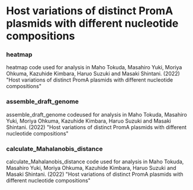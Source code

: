 # Host variations of distinct PromA plasmids with different nucleotide compositions
### heatmap
heatmap code used for analysis in Maho Tokuda, Masahiro Yuki, Moriya Ohkuma, Kazuhide Kimbara, Haruo Suzuki and Masaki Shintani. (2022) 
"Host variations of distinct PromA plasmids with different nucleotide compositions" 

### assemble_draft_genome
assemble_draft_genome codeused for analysis in Maho Tokuda, Masahiro Yuki, Moriya Ohkuma, Kazuhide Kimbara, Haruo Suzuki and Masaki Shintani. (2022) 
"Host variations of distinct PromA plasmids with different nucleotide compositions" 


### calculate_Mahalanobis_distance
calculate_Mahalanobis_distance code used for analysis in Maho Tokuda, Masahiro Yuki, Moriya Ohkuma, Kazuhide Kimbara, Haruo Suzuki and Masaki Shintani. (2022) 
"Host variations of distinct PromA plasmids with different nucleotide compositions"
